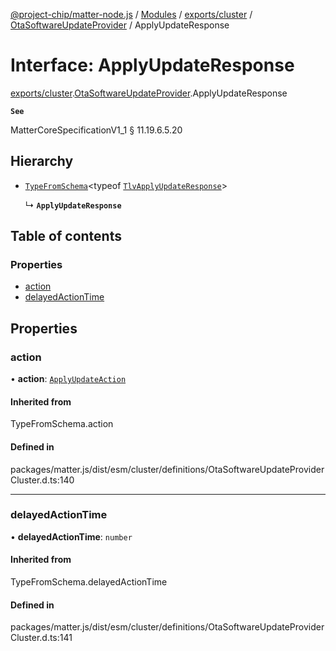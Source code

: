 [@project-chip/matter-node.js](../README.md) / [Modules](../modules.md) / [exports/cluster](../modules/exports_cluster.md) / [OtaSoftwareUpdateProvider](../modules/exports_cluster.OtaSoftwareUpdateProvider.md) / ApplyUpdateResponse

# Interface: ApplyUpdateResponse

[exports/cluster](../modules/exports_cluster.md).[OtaSoftwareUpdateProvider](../modules/exports_cluster.OtaSoftwareUpdateProvider.md).ApplyUpdateResponse

**`See`**

MatterCoreSpecificationV1_1 § 11.19.6.5.20

## Hierarchy

- [`TypeFromSchema`](../modules/exports_tlv.md#typefromschema)\<typeof [`TlvApplyUpdateResponse`](../modules/exports_cluster.OtaSoftwareUpdateProvider.md#tlvapplyupdateresponse)\>

  ↳ **`ApplyUpdateResponse`**

## Table of contents

### Properties

- [action](exports_cluster.OtaSoftwareUpdateProvider.ApplyUpdateResponse.md#action)
- [delayedActionTime](exports_cluster.OtaSoftwareUpdateProvider.ApplyUpdateResponse.md#delayedactiontime)

## Properties

### action

• **action**: [`ApplyUpdateAction`](../enums/exports_cluster.OtaSoftwareUpdateProvider.ApplyUpdateAction.md)

#### Inherited from

TypeFromSchema.action

#### Defined in

packages/matter.js/dist/esm/cluster/definitions/OtaSoftwareUpdateProviderCluster.d.ts:140

___

### delayedActionTime

• **delayedActionTime**: `number`

#### Inherited from

TypeFromSchema.delayedActionTime

#### Defined in

packages/matter.js/dist/esm/cluster/definitions/OtaSoftwareUpdateProviderCluster.d.ts:141
